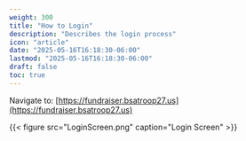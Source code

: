 ```yaml
---
weight: 300
title: "How to Login"
description: "Describes the login process"
icon: "article"
date: "2025-05-16T16:18:30-06:00"
lastmod: "2025-05-16T16:18:30-06:00"
draft: false
toc: true
---
```



Navigate to: [https://fundraiser.bsatroop27.us](https://fundraiser.bsatroop27.us)

{{< figure src="LoginScreen.png" caption="Login Screen" >}}

